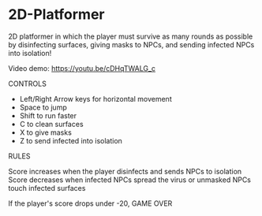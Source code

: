 # 2D-Platformer

2D platformer in which the player must survive as many rounds as possible by disinfecting surfaces, giving masks to NPCs, and sending infected NPCs into isolation!

Video demo: https://youtu.be/cDHqTWALG_c

CONTROLS

- Left/Right Arrow keys for horizontal movement
- Space to jump
- Shift to run faster
- C to clean surfaces
- X to give masks
- Z to send infected into isolation

RULES

Score increases when the player disinfects and sends NPCs to isolation
Score decreases when infected NPCs spread the virus or unmasked NPCs touch infected surfaces

If the player's score drops under -20, GAME OVER
